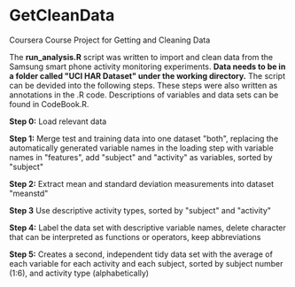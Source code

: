 GetCleanData
============

Coursera Course Project for Getting and Cleaning Data

The **run_analysis.R** script was written to import and clean data from the Samsung smart phone activity monitoring experiments. **Data needs to be in a folder called "UCI HAR Dataset" under the working directory.**  The script can be devided into the following steps. These steps were also written as annotations in the .R code. Descriptions of variables and data sets can be found in CodeBook.R.

**Step 0:** Load relevant data

**Step 1:** Merge test and training data into one dataset "both", replacing the automatically generated variable names in the loading step with variable names in "features", add "subject" and "activity" as variables, sorted by "subject"

**Step 2:** Extract mean and standard deviation measurements into dataset "meanstd"

**Step 3** Use descriptive activity types, sorted by "subject" and "activity"

**Step 4:** Label the data set with descriptive variable names, delete character that can be interpreted as functions or operators, keep abbreviations

**Step 5:** Creates a second, independent tidy data set with the average of each variable for each activity and each subject, sorted by subject number (1:6), and activity type (alphabetically)
